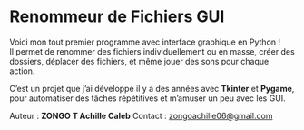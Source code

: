 # Renommeur de Fichiers GUI

Voici mon tout premier programme avec interface graphique en Python !  
Il permet de renommer des fichiers individuellement ou en masse, créer des dossiers, déplacer des fichiers, et même jouer des sons pour chaque action.  

C’est un projet que j’ai développé il y a des années avec **Tkinter** et **Pygame**, pour automatiser des tâches répétitives et m’amuser un peu avec les GUI.  


Auteur : **ZONGO T Achille Caleb**
Contact : zongoachille06@gmail.com
